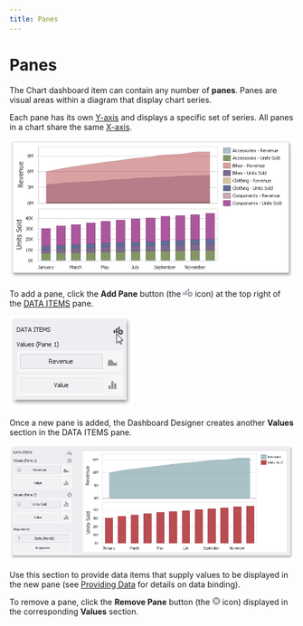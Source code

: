 ```yaml
---
title: Panes
---
```

# Panes
The Chart dashboard item can contain any number of **panes**. Panes are visual areas within a diagram that display chart series.

Each pane has its own [Y-axis](../../../../../dashboard-for-desktop/articles/dashboard-designer/designing-dashboard-items/chart/axes/y-axis.md) and displays a specific set of series. All panes in a chart share the same [X-axis](../../../../../dashboard-for-desktop/articles/dashboard-designer/designing-dashboard-items/chart/axes/x-axis.md).

![Chart_MultiplePanes](../../../../images/Img117869.png)

To add a pane, click the **Add Pane** button (the ![Chart_Panes_AddPane](../../../../images/Img19543.png) icon) at the top right of the [DATA ITEMS](../../../../../dashboard-for-desktop/articles/dashboard-designer/ui-elements/data-items-pane.md) pane.

![Chart_AddPane](../../../../images/Img117870.png)

Once a new pane is added, the Dashboard Designer creates another **Values** section in the DATA ITEMS pane.

![Chart_MultiplePanes_DataBinding](../../../../images/Img117872.png)

Use this section to provide data items that supply values to be displayed in the new pane (see [Providing Data](../../../../../dashboard-for-desktop/articles/dashboard-designer/designing-dashboard-items/chart/providing-data.md) for details on data binding).

To remove a pane, click the **Remove Pane** button (the ![Chart_Panes_RemovePane](../../../../images/Img19544.png) icon) displayed in the corresponding **Values** section.